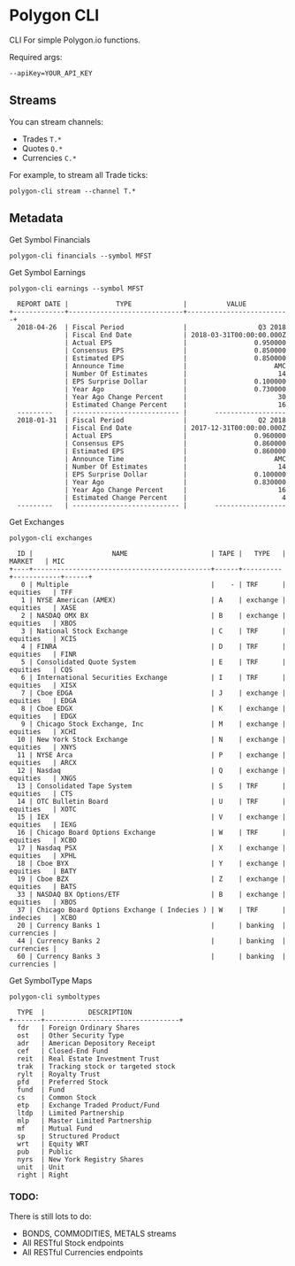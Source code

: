 # Polygon CLI
CLI For simple Polygon.io functions.

Required args:

	--apiKey=YOUR_API_KEY

## Streams
You can stream channels: 
- Trades `T.*`
- Quotes `Q.*`
- Currencies `C.*`

For example, to stream all Trade ticks:
	
	polygon-cli stream --channel T.*

## Metadata 

Get Symbol Financials
	
	polygon-cli financials --symbol MFST

Get Symbol Earnings

	polygon-cli earnings --symbol MFST

	  REPORT DATE |            TYPE             |          VALUE            
	+-------------+-----------------------------+--------------------------+
	  2018-04-26  | Fiscal Period               |                  Q3 2018  
	              | Fiscal End Date             | 2018-03-31T00:00:00.000Z  
	              | Actual EPS                  |                 0.950000  
	              | Consensus EPS               |                 0.850000  
	              | Estimated EPS               |                 0.850000  
	              | Announce Time               |                      AMC  
	              | Number Of Estimates         |                       14  
	              | EPS Surprise Dollar         |                 0.100000  
	              | Year Ago                    |                 0.730000  
	              | Year Ago Change Percent     |                       30  
	              | Estimated Change Percent    |                       16  
	  ---------   | --------------------------- |       ------------------  
	  2018-01-31  | Fiscal Period               |                  Q2 2018  
	              | Fiscal End Date             | 2017-12-31T00:00:00.000Z  
	              | Actual EPS                  |                 0.960000  
	              | Consensus EPS               |                 0.860000  
	              | Estimated EPS               |                 0.860000  
	              | Announce Time               |                      AMC  
	              | Number Of Estimates         |                       14  
	              | EPS Surprise Dollar         |                 0.100000  
	              | Year Ago                    |                 0.830000  
	              | Year Ago Change Percent     |                       16  
	              | Estimated Change Percent    |                        4  
	  ---------   | --------------------------- |       ------------------  



Get Exchanges

	polygon-cli exchanges

	  ID |                    NAME                     | TAPE |   TYPE   |   MARKET   | MIC   
	+----+---------------------------------------------+------+----------+------------+------+
	   0 | Multiple                                    |    - | TRF      | equities   | TFF   
	   1 | NYSE American (AMEX)                        | A    | exchange | equities   | XASE  
	   2 | NASDAQ OMX BX                               | B    | exchange | equities   | XBOS  
	   3 | National Stock Exchange                     | C    | TRF      | equities   | XCIS  
	   4 | FINRA                                       | D    | TRF      | equities   | FINR  
	   5 | Consolidated Quote System                   | E    | TRF      | equities   | CQS   
	   6 | International Securities Exchange           | I    | TRF      | equities   | XISX  
	   7 | Cboe EDGA                                   | J    | exchange | equities   | EDGA  
	   8 | Cboe EDGX                                   | K    | exchange | equities   | EDGX  
	   9 | Chicago Stock Exchange, Inc                 | M    | exchange | equities   | XCHI  
	  10 | New York Stock Exchange                     | N    | exchange | equities   | XNYS  
	  11 | NYSE Arca                                   | P    | exchange | equities   | ARCX  
	  12 | Nasdaq                                      | Q    | exchange | equities   | XNGS  
	  13 | Consolidated Tape System                    | S    | TRF      | equities   | CTS   
	  14 | OTC Bulletin Board                          | U    | TRF      | equities   | XOTC  
	  15 | IEX                                         | V    | exchange | equities   | IEXG  
	  16 | Chicago Board Options Exchange              | W    | TRF      | equities   | XCBO  
	  17 | Nasdaq PSX                                  | X    | exchange | equities   | XPHL  
	  18 | Cboe BYX                                    | Y    | exchange | equities   | BATY  
	  19 | Cboe BZX                                    | Z    | exchange | equities   | BATS  
	  33 | NASDAQ BX Options/ETF                       | B    | exchange | equities   | XBOS  
	  37 | Chicago Board Options Exchange ( Indecies ) | W    | TRF      | indecies   | XCBO  
	  20 | Currency Banks 1                            |      | banking  | currencies |       
	  44 | Currency Banks 2                            |      | banking  | currencies |       
	  60 | Currency Banks 3                            |      | banking  | currencies |       





Get SymbolType Maps

	polygon-cli symboltypes

	  TYPE  |           DESCRIPTION             
	+-------+----------------------------------+
	  fdr   | Foreign Ordinary Shares           
	  ost   | Other Security Type               
	  adr   | American Depository Receipt       
	  cef   | Closed-End Fund                   
	  reit  | Real Estate Investment Trust      
	  trak  | Tracking stock or targeted stock  
	  rylt  | Royalty Trust                     
	  pfd   | Preferred Stock                   
	  fund  | Fund                              
	  cs    | Common Stock                      
	  etp   | Exchange Traded Product/Fund      
	  ltdp  | Limited Partnership               
	  mlp   | Master Limited Partnership        
	  mf    | Mutual Fund                       
	  sp    | Structured Product                
	  wrt   | Equity WRT                        
	  pub   | Public                            
	  nyrs  | New York Registry Shares          
	  unit  | Unit                              
	  right | Right                             



### TODO:
There is still lots to do:
- BONDS, COMMODITIES, METALS streams
- All RESTful Stock endpoints
- All RESTful Currencies endpoints

